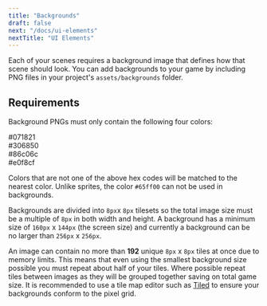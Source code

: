 ```yaml
---
title: "Backgrounds"
draft: false
next: "/docs/ui-elements"
nextTitle: "UI Elements"
---
```


Each of your scenes requires a background image that defines how that scene should look. You can add backgrounds to your game by including PNG files in your project's `assets/backgrounds` folder.

## Requirements

Background PNGs must only contain the following four colors:

<div><div class="Swatch" style="background:#071821;"></div><div class="SwatchLabel">#071821</div></div>
<div><div class="Swatch" style="background:#306850;"></div><div class="SwatchLabel">#306850</div></div>
<div><div class="Swatch" style="background:#86c06c;"></div><div class="SwatchLabel">#86c06c</div></div>
<div><div class="Swatch" style="background:#e0f8cf;"></div><div class="SwatchLabel">#e0f8cf</div></div>

Colors that are not one of the above hex codes will be matched to the nearest color. Unlike sprites, the color `#65ff00` can not be used in backgrounds.

Backgrounds are divided into `8px`x `8px` tilesets so the total image size must be a multiple of `8px` in both width and height. A background has a minimum size of `160px` x `144px` (the screen size) and currently a background can be no larger than `256px` x `256px`.

An image can contain no more than **192** unique `8px` x `8px` tiles at once due to memory limits. This means that even using the smallest background size possible you must repeat about half of your tiles. Where possible repeat tiles between images as they will be grouped together saving on total game size. It is recommended to use a tile map editor such as [Tiled](https://www.mapeditor.org/) to ensure your backgrounds conform to the pixel grid.
